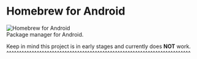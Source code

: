 # Homebrew for Android
![Homebrew for Android](https://i.imgur.com/6bNB1N5.png)  
Package manager for Android.

Keep in mind this project is in early stages and currently does **NOT** work.
^^^^^^^^^^^^^^^^^^^^^^^^^^^^^^^^^^^^^^^^^^^^^^^^^^^^^^^^^^^^^^^^^^^^^^^^^
